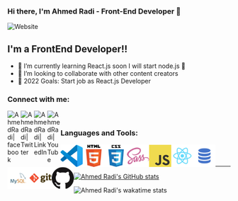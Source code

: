 ### Hi there, I'm Ahmed Radi - Front-End Developer 👋

![Website](https://img.shields.io/website?label=Ahmed-Radi&style=for-the-badge&url=https%3A%2F%2Fcodestackr.com)


## I'm a FrontEnd Developer!!

- 🌱 I’m currently learning React.js soon I will start node.js 🤣
- 👯 I’m looking to collaborate with other content creators
- 🥅 2022 Goals: Start job as React.js Developer

### Connect with me:

[<img align="left" alt="AhmedRadi| facebook" width="30px" src="https://cdn.jsdelivr.net/npm/simple-icons@v3/icons/facebook.svg" />][facebook]
[<img align="left" alt="AhmedRadi| Twitter" width="30px" src="https://cdn.jsdelivr.net/npm/simple-icons@v3/icons/twitter.svg" />][twitter]
[<img align="left" alt="AhmedRadi| LinkedIn" width="30px" src="https://cdn.jsdelivr.net/npm/simple-icons@v3/icons/linkedin.svg" />][linkedin]
[<img align="left" alt="AhmedRadi| YouTube" width="30px" src="https://cdn.jsdelivr.net/npm/simple-icons@v3/icons/youtube.svg" />][youtube]

<br />

### Languages and Tools:

<img align="left" alt="Visual Studio Code" width="50px" src="https://raw.githubusercontent.com/github/explore/80688e429a7d4ef2fca1e82350fe8e3517d3494d/topics/visual-studio-code/visual-studio-code.png" />
<img align="left" alt="HTML5" width="50px" src="https://raw.githubusercontent.com/github/explore/80688e429a7d4ef2fca1e82350fe8e3517d3494d/topics/html/html.png" />
<img align="left" alt="CSS3" width="50px" src="https://raw.githubusercontent.com/github/explore/80688e429a7d4ef2fca1e82350fe8e3517d3494d/topics/css/css.png" />
<img align="left" alt="Sass" width="50px" src="https://raw.githubusercontent.com/github/explore/80688e429a7d4ef2fca1e82350fe8e3517d3494d/topics/sass/sass.png" />
<img align="left" alt="JavaScript" width="50px" src="https://raw.githubusercontent.com/github/explore/80688e429a7d4ef2fca1e82350fe8e3517d3494d/topics/javascript/javascript.png" />
<img align="left" alt="React" width="50px" src="https://raw.githubusercontent.com/github/explore/80688e429a7d4ef2fca1e82350fe8e3517d3494d/topics/react/react.png" />
<img align="left" alt="SQL" width="50px" src="https://raw.githubusercontent.com/github/explore/80688e429a7d4ef2fca1e82350fe8e3517d3494d/topics/sql/sql.png" />
<img align="left" alt="MySQL" width="50px" src="https://raw.githubusercontent.com/github/explore/80688e429a7d4ef2fca1e82350fe8e3517d3494d/topics/mysql/mysql.png" />
<img align="left" alt="Git" width="50px" src="https://raw.githubusercontent.com/github/explore/80688e429a7d4ef2fca1e82350fe8e3517d3494d/topics/git/git.png" />
<img align="left" alt="GitHub" width="50px" src="https://raw.githubusercontent.com/github/explore/78df643247d429f6cc873026c0622819ad797942/topics/github/github.png" />


<br />
<br />

 ---

[![Ahmed Radi's GitHub stats](https://github-readme-stats.vercel.app/api?username=Ahmed-radi&count_private=true&show_icons=true&theme=default)](https://github.com/Ahmed-radi)

![Ahmed Radi's wakatime stats](https://github-readme-stats.vercel.app/api/wakatime?username=@Ahmedradi)


[twitter]: https://twitter.com/AhmedRadi743
[youtube]: https://www.youtube.com/channel/UCArOdQaYzAcq_0bBOCkvVpw
[linkedin]: https://www.linkedin.com/in/eng-ahmedradi/
[facebook]: https://www.facebook.com/AhmedRadi20/
